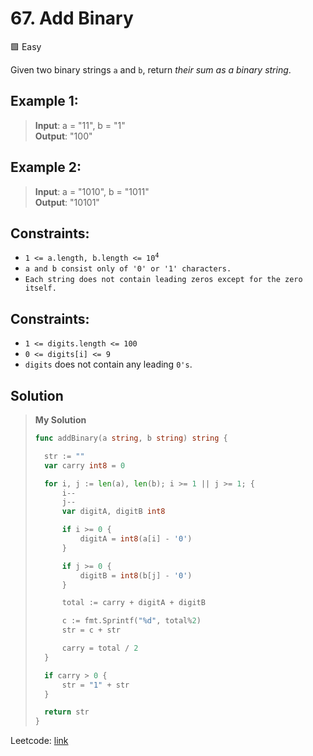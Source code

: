 # 67. Add Binary
🟩 Easy

Given two binary strings `a` and `b`, return *their sum as a binary string*.

## Example 1:

> **Input**: a = "11", b = "1" \
> **Output**: "100"

## Example 2:

> **Input**: a = "1010", b = "1011" \
> **Output**: "10101"
 

## Constraints:

* <code>1 <= a.length, b.length <= 10<sup>4</sup></code>
* `a and b consist only of '0' or '1' characters.`
* `Each string does not contain leading zeros except for the zero itself.`

## Constraints:

* `1 <= digits.length <= 100`
* `0 <= digits[i] <= 9`
* `digits` does not contain any leading `0's`.

## Solution
> **My Solution**
> ```go
> func addBinary(a string, b string) string {
> 
> 	str := ""
> 	var carry int8 = 0
> 
> 	for i, j := len(a), len(b); i >= 1 || j >= 1; {
> 		i--
> 		j--
> 		var digitA, digitB int8
> 
> 		if i >= 0 {
> 			digitA = int8(a[i] - '0')
> 		}
> 
> 		if j >= 0 {
> 			digitB = int8(b[j] - '0')
> 		}
> 
> 		total := carry + digitA + digitB
> 
> 		c := fmt.Sprintf("%d", total%2)
> 		str = c + str
> 
> 		carry = total / 2
> 	}
> 
> 	if carry > 0 {
> 		str = "1" + str
> 	}
> 
> 	return str
> }
> ```

Leetcode: [link](https://leetcode.com/problems/add-binary/description/)